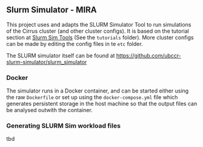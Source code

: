 ## Slurm Simulator - MIRA

This project uses and adapts the SLURM Simulator Tool to run simulations of the Cirrus cluster (and other cluster configs). It is based on the tutorial section at [Slurm Sim Tools](https://github.com/ubccr-slurm-simulator/slurm_sim_tools) (See the `tutorials` folder). More cluster configs can be made by editing the config files in te `etc` folder.

The SLURM simulator itself can be found at https://github.com/ubccr-slurm-simulator/slurm_simulator

### Docker

The simulator runs in a Docker container, and can be started either using the raw `Dockerfile` or set up using the `docker-compose.yml` file which generates persistent storage in the host machine so that the output files can be analysed outwith the container. 

### Generating SLURM Sim workload files

tbd
